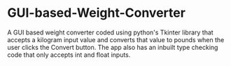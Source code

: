 # GUI-based-Weight-Converter

A GUI based weight converter coded using python's Tkinter library that accepts a kilogram input value and converts that value to pounds when the user clicks the Convert button. The app also has an inbuilt type checking code that only accepts int and float inputs.
